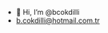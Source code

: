 - 👋 Hi, I’m @bcokdilli
- b.cokdilli@hotmail.com.tr

<!---
bcokdilli/bcokdilli is a ✨ special ✨ repository because its `README.md` (this file) appears on your GitHub profile.
You can click the Preview link to take a look at your changes.
--->
